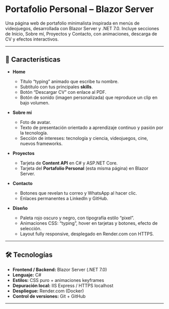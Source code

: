 # Portafolio Personal – Blazor Server

Una página web de portafolio minimalista inspirada en menús de videojuegos, desarrollada con Blazor Server y .NET 7.0. Incluye secciones de Inicio, Sobre mí, Proyectos y Contacto, con animaciones, descarga de CV y efectos interactivos.

---

## 📌 Características

- **Home**  
  - Título “typing” animado que escribe tu nombre.  
  - Subtítulo con tus principales **skills**.  
  - Botón “Descargar CV” con enlace al PDF.  
  - Botón de sonido (imagen personalizada) que reproduce un clip en bajo volumen.

- **Sobre mí**  
  - Foto de avatar.  
  - Texto de presentación orientado a aprendizaje continuo y pasión por la tecnología.  
  - Sección de intereses: tecnología y ciencia, videojuegos, cine, nuevos frameworks.

- **Proyectos**  
  - Tarjeta de **Content API** en C# y ASP.NET Core.  
  - Tarjeta del **Portafolio Personal** (esta misma página) en Blazor Server.

- **Contacto**  
  - Botones que revelan tu correo y WhatsApp al hacer clic.  
  - Enlaces permanentes a LinkedIn y GitHub.

- **Diseño**  
  - Paleta rojo oscuro y negro, con tipografía estilo “pixel”.  
  - Animaciones CSS: “typing”, hover en tarjetas y botones, efecto de selección.  
  - Layout fully responsive, desplegado en Render.com con HTTPS.

---

## 🛠 Tecnologías

- **Frontend / Backend:** Blazor Server (.NET 7.0)  
- **Lenguaje:** C#  
- **Estilos:** CSS puro + animaciones keyframes  
- **Depuración local:** IIS Express / HTTPS localhost  
- **Despliegue:** Render.com (Docker)  
- **Control de versiones:** Git + GitHub

---
